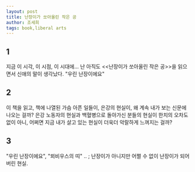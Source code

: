 ```yaml
---
layout: post
title: 난장이가 쏘아올린 작은 공
author: 조세희
tags: book,liberal arts
---
```


## 1
지금 이 시각, 이 시점, 이 시대에... 난 아직도 <<난장이가 쏘아올린 작은 공>>을 읽으면서 신애의 말이 생각났다. "우린 난장이에요"

## 2
이 책을 읽고, 책에 나열된 가슴 아픈 일들이, 은강의 현실이, 왜 계속 내가 보는 신문에 나오는 걸까? 은강 노동자의 현실과 백혈병으로 돌아가신 분들의 현실이 한치의 오차도 없이 아니, 어쩌면 지금 내가 살고 있는 현실이 더욱더 악랄하게 느껴지는 걸까?

## 3
"우린 난장이에요", "뫼비우스의 띠" .. ; 난장이가 아니지만 어쩔 수 없이 난장이가 되어버린 현실.